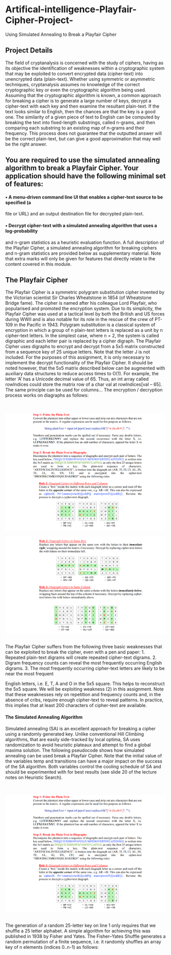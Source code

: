 # Artifical-intelligence-Playfair-Cipher-Project-
Using Simulated Annealing to Break a Playfair Cipher

## Project Details
<p>The field of cryptanalysis is concerned with the study of ciphers, having as its objective the
identification of weaknesses within a cryptographic system that may be exploited to convert
encrypted data (cipher-text) into unencrypted data (plain-text). Whether using symmetric or
asymmetric techniques, cryptanalysis assumes no knowledge of the correct cryptographic key
or even the cryptographic algorithm being used.
Assuming that the cryptographic algorithm is known, a common approach for breaking a cipher
is to generate a large number of keys, decrypt a cipher-text with each key and then examine the
resultant plain-text. If the text looks similar to English, then the chances are that the key is a
good one. The similarity of a given piece of text to English can be computed by breaking the
text into fixed-length substrings, called n-grams, and then comparing each substring to an
existing map of n-grams and their frequency. This process does not guarantee that the outputted
answer will be the correct plain-text, but can give a good approximation that may well be the
right answer.</p>


## You are required to use the simulated annealing algorithm to break a Playfair Cipher. Your application should have the following minimal set of features:

#### • A menu-driven command line UI that enables a cipher-text source to be specified (a
file or URL) and an output destination file for decrypted plain-text.

#### • Decrypt cipher-text with a simulated annealing algorithm that uses a log-probability
and n-gram statistics as a heuristic evaluation function.
A full description of the Playfair Cipher, a simulated annealing algorithm for breaking ciphers
and n-gram statistics are provided below as supplementary material. Note that extra marks will
only be given for features that directly relate to the content covered in this module.

## The Playfair Cipher
<p>The Playfair Cipher is a symmetric polygram substitution cipher invented by the Victorian
scientist Sir Charles Wheatstone in 1854 (of Wheatstone Bridge fame). The cipher is named
after his colleague Lord Playfair, who popularised and promoted the encryption system. Due to
its simplicity, the Playfair Cipher was used at a tactical level by both the British and US forces
during WWII and is also notable for its role in the rescue of the crew of PT-109 in the Pacific
in 1943.
Polygram substitution is a classical system of encryption in which a group of n plain-text letters
is replaced as a unit by n cipher-text letters. In the simplest case, where n = 2, the system is
called digraphic and each letter pair is replaced by a cipher digraph. The Playfair Cipher uses
digraphs to encrypt and decrypt from a 5x5 matrix constructed from a sequence key of 25
unique letters. Note that the letter J is not included.
For the purposes of this assignment, it is only necessary to implement the decrypt functionality
of the Playfair Cipher. It should be noted however, that the 5x5 matrix described below can be
augmented with auxiliary data structures to reduce access times to O(1). For example, the letter
‘A’ has a Unicode decimal value of 65. Thus, an int array called rowIndices could store the
matrix row of a char val at rowIndices[val – 65]. The same principle can be used for columns…
The encryption / decryption process works on diagraphs as follows:</p>
<br><br>
<img src="https://github.com/gtonra89/Artifical-intelligence-Playfair-Cipher-Project-/blob/master/ScreenshotAI.png" align="middle"/>
<br><br>
<img src="https://github.com/gtonra89/Artifical-intelligence-Playfair-Cipher-Project-/blob/master/ScreenshotAI1.png" align="middle"/>
<br><br>
<p>The Playfair Cipher suffers from the following three basic weaknesses that can be exploited to break the cipher, even with a pen and paper:
1. Repeated plain-text digrams will create repeated cipher-text digrams.
2. Digram frequency counts can reveal the most frequently occurring English digrams.
3. The most frequently occurring cipher-text letters are likely to be near the most frequent

English letters, i.e. E, T, A and O in the 5x5 square. This helps to reconstruct the 5x5
square.
We will be exploiting weakness (2) in this assignment. Note that these weaknesses rely on
repetition and frequency counts and, in the absence of cribs, require enough cipher-text to reveal
patterns. In practice, this implies that at least 200 characters of cipher-text are available.</p>

#### The Simulated Annealing Algorithm
<p>Simulated annealing (SA) is an excellent approach for breaking a cipher using a randomly
generated key. Unlike conventional Hill Climbing algorithms, that are easily side-tracked by
local optima, SA uses randomization to avoid heuristic plateaux and attempt to find a global
maxima solution. The following pseudocode shows how simulated annealing can be used break
a Playfair Cipher. Note that the initial value of the variables temp and transitions can have a
major impact on the success of the SA algorithm. Both variables control the cooling schedule
of SA and should be experimented with for best results (see slide 20 of the lecture notes on
Heuristic Search).</p>

<br><br>
<img src="https://github.com/gtonra89/Artifical-intelligence-Playfair-Cipher-Project-/blob/master/ScreenshotAI.png" align="middle"/>
<br><br>

<p>The generation of a random 25-letter key on line 1 only requires that we shuffle a 25 letter
alphabet. A simple algorithm for achieving this was published in 1938 by Fisher and Yates.
The Fisher–Yates Shuffle generates a random permutation of a finite sequence, i.e. it randomly
shuffles an array key of n elements (indices 0..n-1) as follows:</p>



